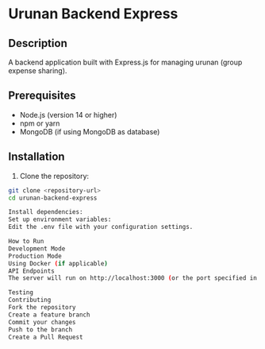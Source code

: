 # Urunan Backend Express

## Description

A backend application built with Express.js for managing urunan (group expense sharing).

## Prerequisites

- Node.js (version 14 or higher)
- npm or yarn
- MongoDB (if using MongoDB as database)

## Installation

1. Clone the repository:

```bash
git clone <repository-url>
cd urunan-backend-express

Install dependencies:
Set up environment variables:
Edit the .env file with your configuration settings.

How to Run
Development Mode
Production Mode
Using Docker (if applicable)
API Endpoints
The server will run on http://localhost:3000 (or the port specified in your environment variables).

Testing
Contributing
Fork the repository
Create a feature branch
Commit your changes
Push to the branch
Create a Pull Request
